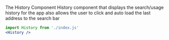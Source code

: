The History Component
History component that displays the search/usage history for the app also allows the user to click and auto load the last address to the search bar
```jsx static
import History from './index.js'
<History />
```